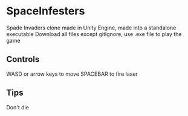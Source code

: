 # SpaceInfesters
Spade Invaders clone made in Unity Engine, made into a standalone executable
Download all files except gitIgnore, use .exe file to play the game

Controls
----------------------------------------------------------------------
WASD or arrow keys to move
SPACEBAR to fire laser

Tips
----------------------------------------------------------------------
Don't die
